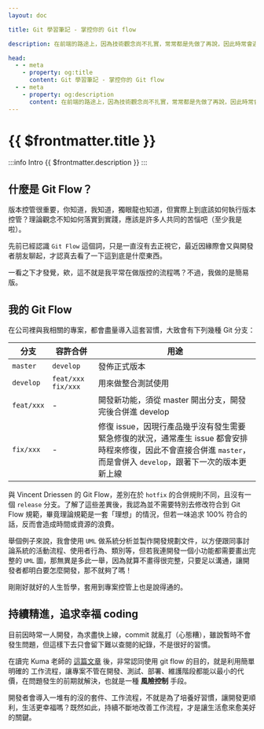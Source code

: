 ```yaml
---
layout: doc

title: Git 學習筆記 - 掌控你的 Git flow

description: 在前端的路途上，因為技術觀念尚不扎實，常常都是先做了再說，因此時常會遇到「咦？這個觀念不是跟我平常在用的 XXX 一樣嗎？」的情況，這次要討論的主題 Git Flow 正是其中之一。

head:
  - - meta
    - property: og:title
      content: Git 學習筆記 - 掌控你的 Git flow
  - - meta
    - property: og:description
      content: 在前端的路途上，因為技術觀念尚不扎實，常常都是先做了再說，因此時常會遇到「咦？這個觀念不是跟我平常在用的 XXX 一樣嗎？」的情況，這次要討論的主題 Git Flow 正是其中之一。
---
```


# {{ $frontmatter.title }}

:::info Intro
{{ $frontmatter.description }}
:::

## 什麼是 Git Flow？

版本控管很重要，你知道，我知道，獨眼龍也知道，但實際上到底該如何執行版本控管？理論觀念不知如何落實到實踐，應該是許多人共同的苦惱吧（至少我是啦）。

先前已經認識 `Git Flow` 這個詞，只是一直沒有去正視它，最近因緣際會又與開發者朋友聊起，才認真去看了一下這到底是什麼東西。

一看之下才發覺，欸，這不就是我平常在做版控的流程嗎？不過，我做的是簡易版。

## 我的 Git Flow

在公司裡與我相關的專案，都會盡量導入這套習慣，大致會有下列幾種 Git 分支：

| 分支       | 容許合併             | 用途                                                                                                                                                                 |
| ---------- | -------------------- | -------------------------------------------------------------------------------------------------------------------------------------------------------------------- |
| `master`   | `develop`            | 發佈正式版本                                                                                                                                                         |
| `develop`  | `feat/xxx` `fix/xxx` | 用來做整合測試使用                                                                                                                                                   |
| `feat/xxx` | -                    | 開發新功能，須從 master 開出分支，開發完後合併進 develop                                                                                                             |
| `fix/xxx`  | -                    | 修復 issue，因現行產品幾乎沒有發生需要緊急修復的狀況，通常產生 issue 都會安排時程來修復，因此不會直接合併進 `master`，而是會併入 `develop`，跟著下一次的版本更新上線 |

與 Vincent Driessen 的 Git Flow，差別在於 `hotfix` 的合併規則不同，且沒有一個 `release` 分支。了解了這些差異後，我認為並不需要特別去修改符合到 Git Flow 規範，畢竟理論規範是一套「理想」的情況，但若一味追求 100% 符合的話，反而會造成時間或資源的浪費。

舉個例子來說，我會使用 `UML` 做系統分析並製作開發規劃文件，以方便跟同事討論系統的活動流程、使用者行為、類別等，但若我連開發一個小功能都需要畫出完整的 `UML` 圖，那無異是多此一舉，因為就算不畫得很完整，只要足以溝通，讓開發者都明白要怎麼開發，那不就夠了嗎！

剛剛好就好的人生哲學，套用到專案控管上也是說得通的。

## 持續精進，追求幸福 coding

目前因時常一人開發，為求盡快上線，commit 就亂打（心態糟），雖說暫時不會發生問題，但這樣下去只會留下難以查閱的紀錄，不是很好的習慣。

在讀完 Kuma 老師的 [這篇文章](https://medium.com/kuma%E8%80%81%E5%B8%AB%E7%9A%84%E8%BB%9F%E9%AB%94%E5%B7%A5%E7%A8%8B%E6%95%99%E5%AE%A4/%E5%9F%BA%E7%A4%8E-git-flow-%E5%B7%A5%E4%BD%9C%E6%B3%95-fa50b1dddc4f) 後，非常認同使用 git flow 的目的，就是利用簡單明確的 工作流程，讓專案不管在開發、測試、部署、維護階段都能以最小的代價，在問題發生的前期就解決，也就是一種 **風險控制** 手段。

開發者會導入一堆有的沒的套件、工作流程，不就是為了培養好習慣，讓開發更順利，生活更幸福嗎？既然如此，持續不斷地改善工作流程，才是讓生活愈來愈美好的關鍵。

